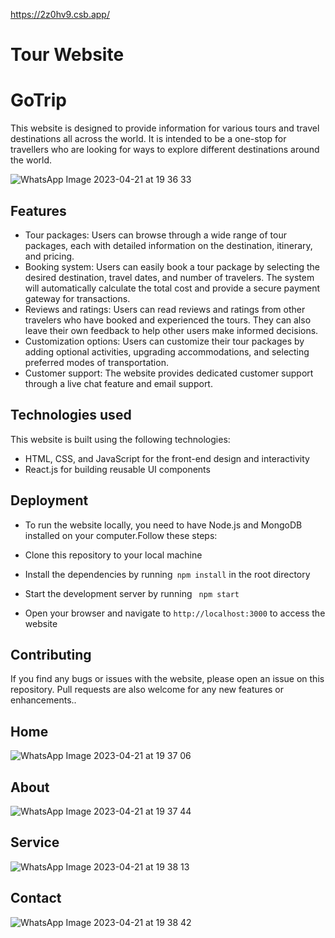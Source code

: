 https://2z0hv9.csb.app/
#  Tour Website
# GoTrip
This website is designed to provide information for various tours and travel destinations all across the world. It is intended to be a one-stop for travellers who are looking for ways to explore different destinations around the world.

![WhatsApp Image 2023-04-21 at 19 36 33](https://user-images.githubusercontent.com/73693350/233658269-75a9f9c7-22a2-4f97-84ce-0fc56fcaa914.jpg)


## Features


- Tour packages: Users can browse through a wide range of tour packages, each with detailed information on the destination, itinerary, and pricing.
- Booking system: Users can easily book a tour package by selecting the desired destination, travel dates, and number of travelers. The system will automatically calculate the total cost and provide a secure payment gateway for transactions.
- Reviews and ratings: Users can read reviews and ratings from other travelers who have booked and experienced the tours. They can also leave their own feedback to help other users make informed decisions.
- Customization options: Users can customize their tour packages by adding optional activities, upgrading accommodations, and selecting preferred modes of transportation.
- Customer support: The website provides dedicated customer support through a live chat feature and email support.

## Technologies used

This website is built using the following technologies:

- HTML, CSS, and JavaScript for the front-end design and interactivity
- React.js for building reusable UI components


## Deployment



- To run the website locally, you need to have Node.js and MongoDB installed on your computer.Follow these steps:

- Clone this repository to your local machine
- Install the dependencies by running``` npm install``` in the root directory
- Start the development server by running ``` npm start```
- Open your browser and navigate to ```http://localhost:3000``` to access the website
## Contributing

If you find any bugs or issues with the website, please open an issue on this repository. Pull requests are also welcome for any new features or enhancements..

## Home
![WhatsApp Image 2023-04-21 at 19 37 06](https://user-images.githubusercontent.com/73693350/233658249-3023a63e-ae9f-45e3-a736-610fa065fdf4.jpg)
## About
![WhatsApp Image 2023-04-21 at 19 37 44](https://user-images.githubusercontent.com/73693350/233658258-2456b6dd-d5eb-422d-a341-77590eb8e044.jpg) 
## Service
![WhatsApp Image 2023-04-21 at 19 38 13](https://user-images.githubusercontent.com/73693350/233658259-6cc0559d-88c6-4ca1-9b70-b6a73705f195.jpg)
## Contact
![WhatsApp Image 2023-04-21 at 19 38 42](https://user-images.githubusercontent.com/73693350/233658264-ff1657a5-37c9-4d34-80e8-7c09aee7d400.jpg)





